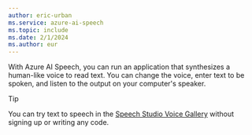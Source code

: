 ```yaml
---
author: eric-urban
ms.service: azure-ai-speech
ms.topic: include
ms.date: 2/1/2024
ms.author: eur
---
```


With Azure AI Speech, you can run an application that synthesizes a human-like voice to read text. You can change the voice, enter text to be spoken, and listen to the output on your computer's speaker.

> [!TIP]
> You can try text to speech in the [Speech Studio Voice Gallery](https://aka.ms/speechstudio/voicegallery) without signing up or writing any code.
